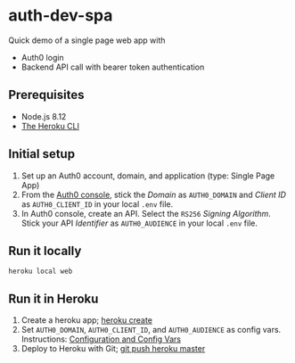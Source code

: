 # auth-dev-spa
Quick demo of a single page web app with
* Auth0 login
* Backend API call with bearer token authentication

## Prerequisites
* Node.js 8.12
* [The Heroku CLI](https://devcenter.heroku.com/articles/heroku-cli)

## Initial setup
1) Set up an Auth0 account, domain, and application (type: Single Page App)
2) From the [Auth0 console](https://manage.auth0.com/#/applications), stick the _Domain_ as `AUTH0_DOMAIN` and _Client ID_ as `AUTH0_CLIENT_ID` in your local `.env` file.
3) In Auth0 console, create an API. Select the `RS256` _Signing Algorithm_. Stick your API _Identifier_ as `AUTH0_AUDIENCE` in your local `.env` file.

## Run it locally
`heroku local web`

## Run it in Heroku

1) Create a heroku app; [heroku create](https://devcenter.heroku.com/articles/creating-apps)
1) Set `AUTH0_DOMAIN`, `AUTH0_CLIENT_ID`, and `AUTH0_AUDIENCE` as config vars. Instructions: [Configuration and Config Vars](https://devcenter.heroku.com/articles/config-vars)
1) Deploy to Heroku with Git; [git push heroku master](https://devcenter.heroku.com/articles/git)
